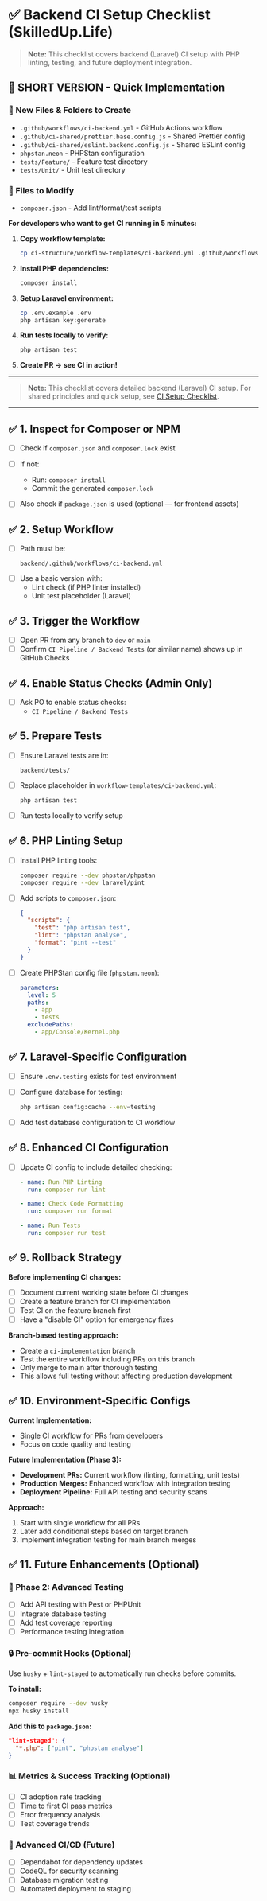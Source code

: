# ✅ Backend CI Setup Checklist (SkilledUp.Life)

> **Note:** This checklist covers backend (Laravel) CI setup with PHP linting, testing, and future deployment integration.

## 🚀 SHORT VERSION - Quick Implementation

### 📁 New Files & Folders to Create
- `.github/workflows/ci-backend.yml` - GitHub Actions workflow
- `.github/ci-shared/prettier.base.config.js` - Shared Prettier config
- `.github/ci-shared/eslint.backend.config.js` - Shared ESLint config
- `phpstan.neon` - PHPStan configuration
- `tests/Feature/` - Feature test directory
- `tests/Unit/` - Unit test directory

### 🔧 Files to Modify
- `composer.json` - Add lint/format/test scripts

**For developers who want to get CI running in 5 minutes:**

1. **Copy workflow template:**
   ```bash
   cp ci-structure/workflow-templates/ci-backend.yml .github/workflows/
   ```

2. **Install PHP dependencies:**
   ```bash
   composer install
   ```

3. **Setup Laravel environment:**
   ```bash
   cp .env.example .env
   php artisan key:generate
   ```

4. **Run tests locally to verify:**
   ```bash
   php artisan test
   ```

5. **Create PR → see CI in action!**

---

> **Note:** This checklist covers detailed backend (Laravel) CI setup. For shared principles and quick setup, see [CI Setup Checklist](./ci_setup_checklist.md).

---

## ✅ 1. Inspect for Composer or NPM

- [ ] Check if `composer.json` and `composer.lock` exist
- [ ] If not:
  - Run: `composer install`
  - Commit the generated `composer.lock`

- [ ] Also check if `package.json` is used (optional — for frontend assets)

## ✅ 2. Setup Workflow

- [ ] Path must be:
  ```
  backend/.github/workflows/ci-backend.yml
  ```
- [ ] Use a basic version with:
  - Lint check (if PHP linter installed)
  - Unit test placeholder (Laravel)

## ✅ 3. Trigger the Workflow

- [ ] Open PR from any branch to `dev` or `main`
- [ ] Confirm `CI Pipeline / Backend Tests` (or similar name) shows up in GitHub Checks

## ✅ 4. Enable Status Checks (Admin Only)

- [ ] Ask PO to enable status checks:
  - `CI Pipeline / Backend Tests`

## ✅ 5. Prepare Tests

- [ ] Ensure Laravel tests are in:
  ```
  backend/tests/
  ```
- [ ] Replace placeholder in `workflow-templates/ci-backend.yml`:
  ```bash
  php artisan test
  ```
- [ ] Run tests locally to verify setup

## ✅ 6. PHP Linting Setup

- [ ] Install PHP linting tools:
  ```bash
  composer require --dev phpstan/phpstan
  composer require --dev laravel/pint
  ```

- [ ] Add scripts to `composer.json`:
  ```json
  {
    "scripts": {
      "test": "php artisan test",
      "lint": "phpstan analyse",
      "format": "pint --test"
    }
  }
  ```

- [ ] Create PHPStan config file (`phpstan.neon`):
  ```yaml
  parameters:
    level: 5
    paths:
      - app
      - tests
    excludePaths:
      - app/Console/Kernel.php
  ```

## ✅ 7. Laravel-Specific Configuration

- [ ] Ensure `.env.testing` exists for test environment
- [ ] Configure database for testing:
  ```bash
  php artisan config:cache --env=testing
  ```

- [ ] Add test database configuration to CI workflow

## ✅ 8. Enhanced CI Configuration

- [ ] Update CI config to include detailed checking:

  ```yaml
  - name: Run PHP Linting
    run: composer run lint

  - name: Check Code Formatting
    run: composer run format

  - name: Run Tests
    run: composer run test
  ```

## ✅ 9. Rollback Strategy

**Before implementing CI changes:**
- [ ] Document current working state before CI changes
- [ ] Create a feature branch for CI implementation
- [ ] Test CI on the feature branch first
- [ ] Have a "disable CI" option for emergency fixes

**Branch-based testing approach:**
- Create a `ci-implementation` branch
- Test the entire workflow including PRs on this branch
- Only merge to main after thorough testing
- This allows full testing without affecting production development

## ✅ 10. Environment-Specific Configs

**Current Implementation:**
- Single CI workflow for PRs from developers
- Focus on code quality and testing

**Future Implementation (Phase 3):**
- **Development PRs:** Current workflow (linting, formatting, unit tests)
- **Production Merges:** Enhanced workflow with integration testing
- **Deployment Pipeline:** Full API testing and security scans

**Approach:**
1. Start with single workflow for all PRs
2. Later add conditional steps based on target branch
3. Implement integration testing for main branch merges

## ✅ 11. Future Enhancements (Optional)

### 🚀 Phase 2: Advanced Testing
- [ ] Add API testing with Pest or PHPUnit
- [ ] Integrate database testing
- [ ] Add test coverage reporting
- [ ] Performance testing integration

### 🔒 Pre-commit Hooks (Optional)
Use `husky` + `lint-staged` to automatically run checks before commits.

**To install:**
```bash
composer require --dev husky
npx husky install
```

**Add this to `package.json`:**
```json
"lint-staged": {
  "*.php": ["pint", "phpstan analyse"]
}
```

### 📊 Metrics & Success Tracking (Optional)
- [ ] CI adoption rate tracking
- [ ] Time to first CI pass metrics
- [ ] Error frequency analysis
- [ ] Test coverage trends

### 🔄 Advanced CI/CD (Future)
- [ ] Dependabot for dependency updates
- [ ] CodeQL for security scanning
- [ ] Database migration testing
- [ ] Automated deployment to staging 
